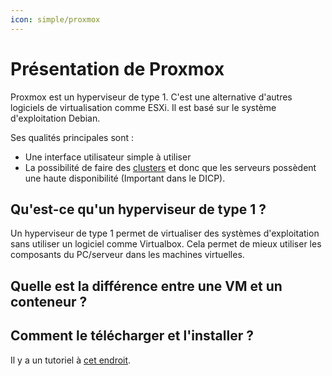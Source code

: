 ```yaml
---
icon: simple/proxmox
---
```

# Présentation de Proxmox
Proxmox est un hyperviseur de type 1.  C'est une alternative d'autres logiciels de virtualisation comme ESXi.
Il est basé sur le système d'exploitation Debian.

Ses qualités principales sont :

- Une interface utilisateur simple à utiliser
- La possibilité de faire des [clusters](./Cluster/index.md) et donc que les serveurs possèdent une haute disponibilité (Important dans le DICP).

## Qu'est-ce qu'un hyperviseur de type 1 ?

Un hyperviseur de type 1 permet de virtualiser des systèmes d'exploitation sans utiliser un logiciel comme Virtualbox.
Cela permet de mieux utiliser les composants du PC/serveur dans les machines virtuelles.

## Quelle est la différence entre une VM et un conteneur ?

## Comment le télécharger et l'installer ?

Il y a un tutoriel à [cet endroit](./installation.md).
